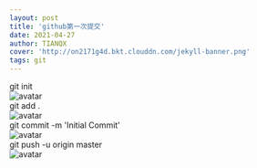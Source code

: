 ```yaml
---
layout: post
title: 'github第一次提交'
date: 2021-04-27
author: TIANQX
cover: 'http://on2171g4d.bkt.clouddn.com/jekyll-banner.png'
tags: git
---
```

git init     
![avatar](TIANQX.github.io/assets/img/github1.PNG )    
git add .   
![avatar](TIANQX.github.io/assets/img/github2.PNG)    
git commit -m 'Initial Commit'   
![avatar](TIANQX.github.io/assets/img/github3.PNG)     
git push -u origin master    
![avatar](TIANQX.github.io/assets/img/github4.PNG) 
